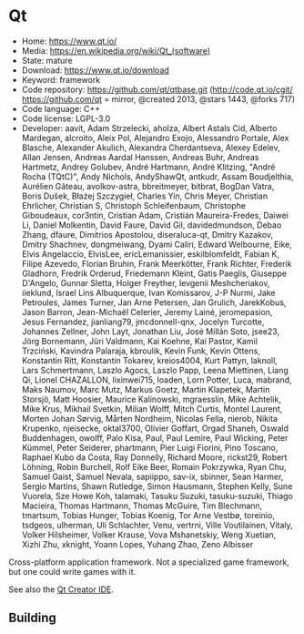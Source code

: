 # Qt

- Home: https://www.qt.io/
- Media: https://en.wikipedia.org/wiki/Qt_(software)
- State: mature
- Download: https://www.qt.io/download
- Keyword: framework
- Code repository: https://github.com/qt/qtbase.git (http://code.qt.io/cgit/ https://github.com/qt = mirror, @created 2013, @stars 1443, @forks 717)
- Code language: C++
- Code license: LGPL-3.0
- Developer: aavit, Adam Strzelecki, aholza, Albert Astals Cid, Alberto Mardegan, alcroito, Aleix Pol, Alejandro Exojo, Alessandro Portale, Alex Blasche, Alexander Akulich, Alexandra Cherdantseva, Alexey Edelev, Allan Jensen, Andreas Aardal Hanssen, Andreas Buhr, Andreas Hartmetz, Andrey Golubev, André Hartmann, André Klitzing, "André Rocha (TQtC)", Andy Nichols, AndyShawQt, antkudr, Assam Boudjelthia, Aurélien Gâteau, avolkov-astra, bbreitmeyer, bitbrat, BogDan Vatra, Boris Dušek, Błażej Szczygieł, Charles Yin, Chris Meyer, Christian Ehrlicher, Christian S, Christoph Schleifenbaum, Christophe Giboudeaux, cor3ntin, Cristian Adam, Cristián Maureira-Fredes, Daiwei Li, Daniel Molkentin, David Faure, David Gil, davidedmundson, Debao Zhang, dfaure, Dimitrios Apostolou, diseraluca-qt, Dmitry Kazakov, Dmitry Shachnev, dongmeiwang, Dyami Caliri, Edward Welbourne, Eike, Elvis Angelaccio, ElvisLee, ericLemanissier, eskilblomfeldt, Fabian K, Filipe Azevedo, Florian Bruhin, Frank Meerkötter, Frank Richter, Frederik Gladhorn, Fredrik Orderud, Friedemann Kleint, Gatis Paeglis, Giuseppe D'Angelo, Gunnar Sletta, Holger Freyther, Ievgenii Meshcheriakov, iieklund, Israel Lins Albuquerque, Ivan Komissarov, J-P Nurmi, Jake Petroules, James Turner, Jan Arne Petersen, Jan Grulich, JarekKobus, Jason Barron, Jean-Michaël Celerier, Jeremy Lainé, jeromepasion, Jesus Fernandez, jianliang79, jmcdonnell-qnx, Jocelyn Turcotte, Johannes Zellner, John Layt, Jonathan Liu, José Millán Soto, jsee23, Jörg Bornemann, Jüri Valdmann, Kai Koehne, Kai Pastor, Kamil Trzciński, Kavindra Palaraja, kbroulik, Kevin Funk, Kevin Ottens, Konstantin Ritt, Konstantin Tokarev, kreios4004, Kurt Pattyn, laknoll, Lars Schmertmann, Laszlo Agocs, Laszlo Papp, Leena Miettinen, Liang Qi, Lionel CHAZALLON, lixinwei715, loaden, Lorn Potter, Luca, mabrand, Maks Naumov, Marc Mutz, Markus Goetz, Martin Klapetek, Martin Storsjö, Matt Hoosier, Maurice Kalinowski, mgraesslin, Mike Achtelik, Mike Krus, Mikhail Svetkin, Milian Wolff, Mitch Curtis, Montel Laurent, Morten Johan Sørvig, Mårten Nordheim, Nicolas Fella, nierob, Nikita Krupenko, njeisecke, oktal3700, Olivier Goffart, Orgad Shaneh, Oswald Buddenhagen, owolff, Palo Kisa, Paul, Paul Lemire, Paul Wicking, Peter Kümmel, Peter Seiderer, phartmann, Pier Luigi Fiorini, Pino Toscano, Raphael Kubo da Costa, Ray Donnelly, Richard Moore, rickst29, Robert Löhning, Robin Burchell, Rolf Eike Beer, Romain Pokrzywka, Ryan Chu, Samuel Gaist, Samuel Nevala, sapiippo, sav-ix, sbinner, Sean Harmer, Sergio Martins, Shawn Rutledge, Simon Hausmann, Stephen Kelly, Sune Vuorela, Sze Howe Koh, talamaki, Tasuku Suzuki, tasuku-suzuki, Thiago Macieira, Thomas Hartmann, Thomas McGuire, Tim Blechmann, tmartsum, Tobias Hunger, Tobias Koenig, Tor Arne Vestbø, toreinio, tsdgeos, ulherman, Uli Schlachter, Venu, vertrni, Ville Voutilainen, Vitaly, Volker Hilsheimer, Volker Krause, Vova Mshanetskiy, Weng Xuetian, Xizhi Zhu, xknight, Yoann Lopes, Yuhang Zhao, Zeno Albisser

Cross-platform application framework.
Not a specialized game framework, but one could write games with it.

See also the [Qt Creator IDE](https://wiki.qt.io/Qt_Creator).

## Building
